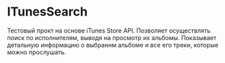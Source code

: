 # ITunesSearch

Тестовый прокт на основе iTunes Store API. Позволяет осуществлять поиск по исполнителям, выводя на просмотр их альбомы. Показывает детальную информацию о выбраннм 
альбоме и все его треки, которые можно прослушать.
